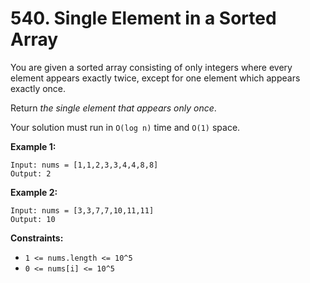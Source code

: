 # 540. Single Element in a Sorted Array

You are given a sorted array consisting of only integers where every  element appears exactly twice, except for one element which appears  exactly once.

Return *the single element that appears only once*.

Your solution must run in `O(log n)` time and `O(1)` space.

**Example 1:**

```()
Input: nums = [1,1,2,3,3,4,4,8,8]
Output: 2
```

**Example 2:**

```()
Input: nums = [3,3,7,7,10,11,11]
Output: 10
```

**Constraints:**

- `1 <= nums.length <= 10^5`
- `0 <= nums[i] <= 10^5`
